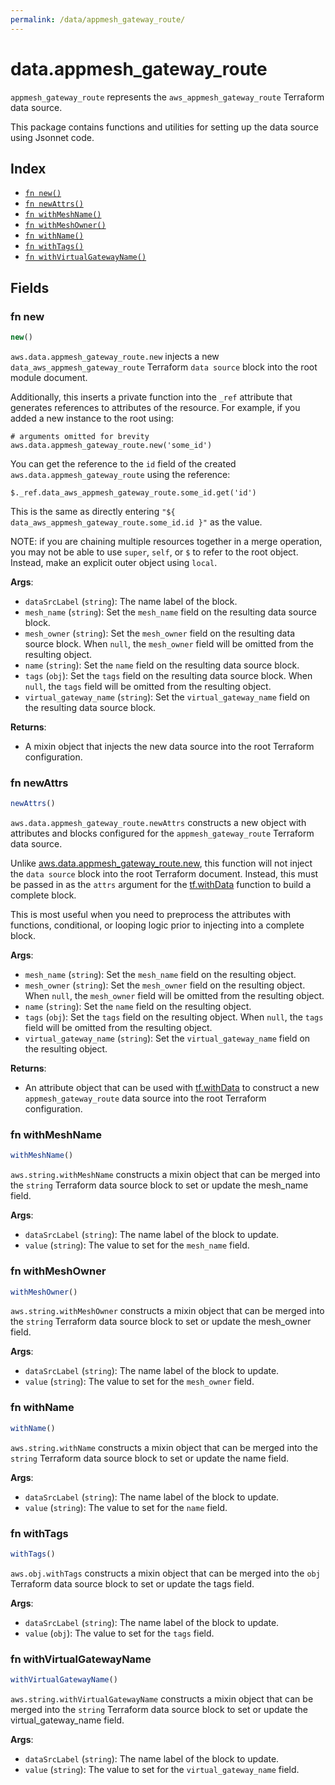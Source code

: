 ```yaml
---
permalink: /data/appmesh_gateway_route/
---
```


# data.appmesh_gateway_route

`appmesh_gateway_route` represents the `aws_appmesh_gateway_route` Terraform data source.



This package contains functions and utilities for setting up the data source using Jsonnet code.


## Index

* [`fn new()`](#fn-new)
* [`fn newAttrs()`](#fn-newattrs)
* [`fn withMeshName()`](#fn-withmeshname)
* [`fn withMeshOwner()`](#fn-withmeshowner)
* [`fn withName()`](#fn-withname)
* [`fn withTags()`](#fn-withtags)
* [`fn withVirtualGatewayName()`](#fn-withvirtualgatewayname)

## Fields

### fn new

```ts
new()
```


`aws.data.appmesh_gateway_route.new` injects a new `data_aws_appmesh_gateway_route` Terraform `data source`
block into the root module document.

Additionally, this inserts a private function into the `_ref` attribute that generates references to attributes of the
resource. For example, if you added a new instance to the root using:

    # arguments omitted for brevity
    aws.data.appmesh_gateway_route.new('some_id')

You can get the reference to the `id` field of the created `aws.data.appmesh_gateway_route` using the reference:

    $._ref.data_aws_appmesh_gateway_route.some_id.get('id')

This is the same as directly entering `"${ data_aws_appmesh_gateway_route.some_id.id }"` as the value.

NOTE: if you are chaining multiple resources together in a merge operation, you may not be able to use `super`, `self`,
or `$` to refer to the root object. Instead, make an explicit outer object using `local`.

**Args**:
  - `dataSrcLabel` (`string`): The name label of the block.
  - `mesh_name` (`string`): Set the `mesh_name` field on the resulting data source block.
  - `mesh_owner` (`string`): Set the `mesh_owner` field on the resulting data source block. When `null`, the `mesh_owner` field will be omitted from the resulting object.
  - `name` (`string`): Set the `name` field on the resulting data source block.
  - `tags` (`obj`): Set the `tags` field on the resulting data source block. When `null`, the `tags` field will be omitted from the resulting object.
  - `virtual_gateway_name` (`string`): Set the `virtual_gateway_name` field on the resulting data source block.

**Returns**:
- A mixin object that injects the new data source into the root Terraform configuration.


### fn newAttrs

```ts
newAttrs()
```


`aws.data.appmesh_gateway_route.newAttrs` constructs a new object with attributes and blocks configured for the `appmesh_gateway_route`
Terraform data source.

Unlike [aws.data.appmesh_gateway_route.new](#fn-new), this function will not inject the `data source`
block into the root Terraform document. Instead, this must be passed in as the `attrs` argument for the
[tf.withData](https://github.com/tf-libsonnet/core/tree/main/docs#fn-withdata) function to build a complete block.

This is most useful when you need to preprocess the attributes with functions, conditional, or looping logic prior to
injecting into a complete block.

**Args**:
  - `mesh_name` (`string`): Set the `mesh_name` field on the resulting object.
  - `mesh_owner` (`string`): Set the `mesh_owner` field on the resulting object. When `null`, the `mesh_owner` field will be omitted from the resulting object.
  - `name` (`string`): Set the `name` field on the resulting object.
  - `tags` (`obj`): Set the `tags` field on the resulting object. When `null`, the `tags` field will be omitted from the resulting object.
  - `virtual_gateway_name` (`string`): Set the `virtual_gateway_name` field on the resulting object.

**Returns**:
  - An attribute object that can be used with [tf.withData](https://github.com/tf-libsonnet/core/tree/main/docs#fn-withdata) to construct a new `appmesh_gateway_route` data source into the root Terraform configuration.


### fn withMeshName

```ts
withMeshName()
```

`aws.string.withMeshName` constructs a mixin object that can be merged into the `string`
Terraform data source block to set or update the mesh_name field.



**Args**:
  - `dataSrcLabel` (`string`): The name label of the block to update.
  - `value` (`string`): The value to set for the `mesh_name` field.


### fn withMeshOwner

```ts
withMeshOwner()
```

`aws.string.withMeshOwner` constructs a mixin object that can be merged into the `string`
Terraform data source block to set or update the mesh_owner field.



**Args**:
  - `dataSrcLabel` (`string`): The name label of the block to update.
  - `value` (`string`): The value to set for the `mesh_owner` field.


### fn withName

```ts
withName()
```

`aws.string.withName` constructs a mixin object that can be merged into the `string`
Terraform data source block to set or update the name field.



**Args**:
  - `dataSrcLabel` (`string`): The name label of the block to update.
  - `value` (`string`): The value to set for the `name` field.


### fn withTags

```ts
withTags()
```

`aws.obj.withTags` constructs a mixin object that can be merged into the `obj`
Terraform data source block to set or update the tags field.



**Args**:
  - `dataSrcLabel` (`string`): The name label of the block to update.
  - `value` (`obj`): The value to set for the `tags` field.


### fn withVirtualGatewayName

```ts
withVirtualGatewayName()
```

`aws.string.withVirtualGatewayName` constructs a mixin object that can be merged into the `string`
Terraform data source block to set or update the virtual_gateway_name field.



**Args**:
  - `dataSrcLabel` (`string`): The name label of the block to update.
  - `value` (`string`): The value to set for the `virtual_gateway_name` field.

